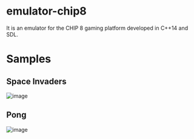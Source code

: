 # emulator-chip8
It is an emulator for the CHIP 8 gaming platform developed in C++14 and SDL.

# Samples

## Space Invaders
![image](https://user-images.githubusercontent.com/3640897/188718108-db0a75df-fadc-454e-af02-4f46d1d9167c.png)

## Pong
![image](https://user-images.githubusercontent.com/3640897/188718445-f6002bf9-eafd-4666-91bc-3c9de17c49be.png)
